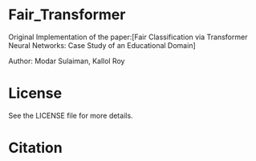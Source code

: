 # Fair_Transformer

Original Implementation of the paper:[Fair Classification via Transformer Neural Networks: Case Study of an Educational Domain]

Author: Modar Sulaiman, Kallol Roy


# License
See the LICENSE file for more details.


# Citation

